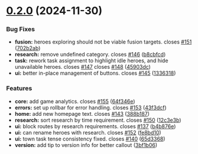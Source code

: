 # [0.2.0](https://github.com/felfhenor/hatoff/compare/v0.1.0...v0.2.0) (2024-11-30)


### Bug Fixes

* **fusion:** heroes exploring should not be viable fusion targets. closes [#151](https://github.com/felfhenor/hatoff/issues/151) ([702b2ab](https://github.com/felfhenor/hatoff/commit/702b2ab1c22db0a3627f043ea60ab2b5255e89cb))
* **research:** remove undefined category. closes [#146](https://github.com/felfhenor/hatoff/issues/146) ([b8cbfcd](https://github.com/felfhenor/hatoff/commit/b8cbfcda7d9646547da81a2b027b06b610197605))
* **task:** rework task assignment to highlight idle heroes, and hide unavailable heroes. closes [#147](https://github.com/felfhenor/hatoff/issues/147) closes [#148](https://github.com/felfhenor/hatoff/issues/148) ([45903dc](https://github.com/felfhenor/hatoff/commit/45903dc1e0efcf06b9b7c5c2e5a926b0cb8c671f))
* **ui:** better in-place management of buttons. closes [#145](https://github.com/felfhenor/hatoff/issues/145) ([1336318](https://github.com/felfhenor/hatoff/commit/1336318e419ee8b081043c33c208c3dd115ada91))


### Features

* **core:** add game analytics. closes [#155](https://github.com/felfhenor/hatoff/issues/155) ([64f346e](https://github.com/felfhenor/hatoff/commit/64f346e3d5cb1d77042c96f4bf3cce15e7c30549))
* **errors:** set up rollbar for error handling. closes [#153](https://github.com/felfhenor/hatoff/issues/153) ([43f3dcf](https://github.com/felfhenor/hatoff/commit/43f3dcffada40a07d53cec41fe7dfa60d73e37cb))
* **home:** add new homepage text. closes [#143](https://github.com/felfhenor/hatoff/issues/143) ([388b187](https://github.com/felfhenor/hatoff/commit/388b18770c7d2ca6e8c636f7b128f693d21011a5))
* **research:** sort research by time requirement. closes [#150](https://github.com/felfhenor/hatoff/issues/150) ([12c3e3b](https://github.com/felfhenor/hatoff/commit/12c3e3b3adb947e2a1a8e5e335e30336e3e1c7d0))
* **ui:** block routes by research requirements. closes [#137](https://github.com/felfhenor/hatoff/issues/137) ([b4b876e](https://github.com/felfhenor/hatoff/commit/b4b876e60fedb93c8ac0d2ff131d5d63cf708fa1))
* **ui:** can rename heroes with research. closes [#152](https://github.com/felfhenor/hatoff/issues/152) ([fe8bd10](https://github.com/felfhenor/hatoff/commit/fe8bd1093196ec340b7c2cf4ee09621f25ae5d83))
* **ui:** town task tense consistency fixed. closes [#140](https://github.com/felfhenor/hatoff/issues/140) ([65d3368](https://github.com/felfhenor/hatoff/commit/65d336834a1c09d921325e3ae452476396f1247d))
* **version:** add tip to version info for better callout ([3bf1b06](https://github.com/felfhenor/hatoff/commit/3bf1b069551f116e77ca33295bec88a731216e85))



